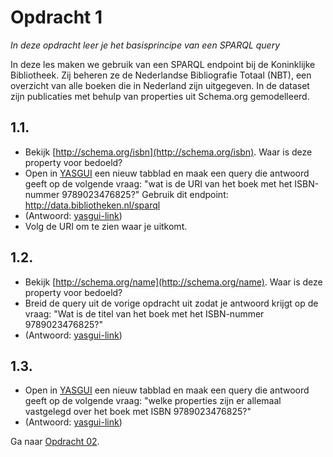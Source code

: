 # Opdracht 1
_In deze opdracht leer je het basisprincipe van een SPARQL query_

In deze les maken we gebruik van een SPARQL endpoint bij de Koninklijke Bibliotheek. Zij beheren ze de Nederlandse Bibliografie Totaal (NBT), een overzicht van alle boeken die in Nederland zijn uitgegeven. In de dataset zijn publicaties met behulp van properties uit Schema.org gemodelleerd. 

## 1.1. 
- Bekijk [http://schema.org/isbn](http://schema.org/isbn). Waar is deze property voor bedoeld?
- Open in [YASGUI](http://yasgui.triply.cc/) een nieuw tabblad en maak een query die antwoord geeft op de volgende vraag: "wat is de URI van het boek met het ISBN-nummer 9789023476825?" Gebruik dit endpoint: http://data.bibliotheken.nl/sparql
- (Antwoord: [yasgui-link](https://api.triplydb.com/s/Lv-2t6BWQ))
- Volg de URI om te zien waar je uitkomt.

## 1.2. 
- Bekijk [http://schema.org/name](http://schema.org/name). Waar is deze property voor bedoeld?
- Breid de query uit de vorige opdracht uit zodat je antwoord krijgt op de vraag: "Wat is de titel van het boek met het ISBN-nummer 9789023476825?"
- (Antwoord: [yasgui-link](https://api.triplydb.com/s/3euSLu_se))

## 1.3.
- Open in [YASGUI](http://yasgui.triply.cc/) een nieuw tabblad en maak een query die antwoord geeft op de volgende vraag: "welke properties zijn er allemaal vastgelegd over het boek met ISBN 9789023476825?"
- (Antwoord: [yasgui-link](https://api.triplydb.com/s/aUNgV3I3B))

Ga naar [Opdracht 02](opdracht02.md).